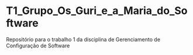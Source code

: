 # T1_Grupo_Os_Guri_e_a_Maria_do_Software
Repositório para o trabalho 1 da disciplina de Gerenciamento de Configuração de Software
